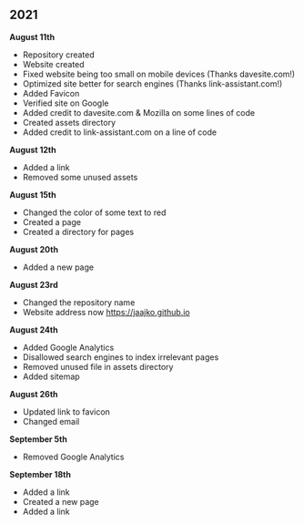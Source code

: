 ## 2021

<strong>August 11th</strong>

- Repository created
- Website created
- Fixed website being too small on mobile devices (Thanks davesite.com!)
- Optimized site better for search engines (Thanks link-assistant.com!)
- Added Favicon 
- Verified site on Google
- Added credit to davesite.com & Mozilla on some lines of code
- Created assets directory
- Added credit to link-assistant.com on a line of code

<strong>August 12th</strong>

- Added a link
- Removed some unused assets

<strong>August 15th</strong>

- Changed the color of some text to red
- Created a page
- Created a directory for pages

<strong>August 20th</strong>

- Added a new page

<strong>August 23rd</strong>

- Changed the repository name
- Website address now https://jaajko.github.io

<strong>August 24th</strong>

- Added Google Analytics
- Disallowed search engines to index irrelevant pages
- Removed unused file in assets directory
- Added sitemap

<strong>August 26th</strong>

- Updated link to favicon
- Changed email

<strong>September 5th</strong>

- Removed Google Analytics

<strong>September 18th</strong>

- Added a link
- Created a new page
- Added a link
